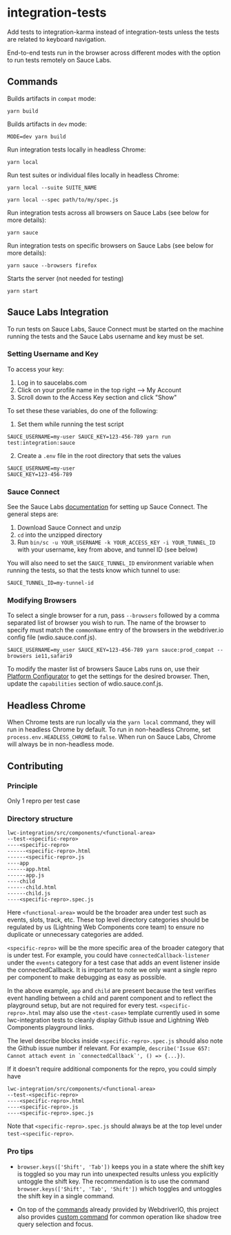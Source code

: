 # integration-tests

Add tests to integration-karma instead of integration-tests unless the tests are related to
keyboard navigation.

End-to-end tests run in the browser across different modes with the option to run tests remotely on Sauce Labs.

## Commands

Builds artifacts in `compat` mode:

```
yarn build
```

Builds artifacts in `dev` mode:

```
MODE=dev yarn build
```

Run integration tests locally in headless Chrome:

```
yarn local
```

Run test suites or individual files locally in headless Chrome:

```
yarn local --suite SUITE_NAME
```

```
yarn local --spec path/to/my/spec.js
```

Run integration tests across all browsers on Sauce Labs (see below for more details):

```
yarn sauce
```

Run integration tests on specific browsers on Sauce Labs (see below for more details):

```
yarn sauce --browsers firefox
```

Starts the server (not needed for testing)

```
yarn start
```

## Sauce Labs Integration

To run tests on Sauce Labs, Sauce Connect must be started on the machine running the tests and the Sauce Labs username and key must be set.

### Setting Username and Key

To access your key:

1. Log in to saucelabs.com
2. Click on your profile name in the top right --> My Account
3. Scroll down to the Access Key section and click "Show"

To set these these variables, do one of the following:

1. Set them while running the test script

```
SAUCE_USERNAME=my-user SAUCE_KEY=123-456-789 yarn run test:integration:sauce
```

2. Create a `.env` file in the root directory that sets the values

```
SAUCE_USERNAME=my-user
SAUCE_KEY=123-456-789
```

### Sauce Connect

See the Sauce Labs [documentation](https://wiki.saucelabs.com/display/DOCS/Setting+Up+Sauce+Connect+Proxy) for setting up Sauce Connect. The general steps are:

1. Download Sauce Connect and unzip
2. `cd` into the unzipped directory
3. Run `bin/sc -u YOUR_USERNAME -k YOUR_ACCESS_KEY -i YOUR_TUNNEL_ID` with your username, key from above, and tunnel ID (see below)

You will also need to set the `SAUCE_TUNNEL_ID` environment variable when running the tests, so that the tests know which tunnel to use:

```
SAUCE_TUNNEL_ID=my-tunnel-id
```

### Modifying Browsers

To select a single browser for a run, pass `--browsers` followed by a comma separated list of browser you wish to run. The name of the browser to specify must match the `commonName` entry of the browsers in the webdriver.io config file (wdio.sauce.conf.js).

```
SAUCE_USERNAME=my_user SAUCE_KEY=123-456-789 yarn sauce:prod_compat --browsers ie11,safari9
```

To modify the master list of browsers Sauce Labs runs on, use their [Platform Configurator](https://wiki.saucelabs.com/display/DOCS/Platform+Configurator#/) to get the settings for the desired browser. Then, update the `capabilities` section of wdio.sauce.conf.js.

## Headless Chrome

When Chrome tests are run locally via the `yarn local` command, they will run in headless Chrome by default. To run in non-headless Chrome, set `process.env.HEADLESS_CHROME` to `false`. When run on Sauce Labs, Chrome will always be in non-headless mode.

## Contributing

### Principle

Only 1 repro per test case

### Directory structure

```
lwc-integration/src/components/<functional-area>
--test-<specific-repro>
----<specific-repro>
------<specific-repro>.html
------<specific-repro>.js
----app
------app.html
------app.js
----child
------child.html
------child.js
----<specific-repro>.spec.js
```

Here `<functional-area>` would be the broader area under test such as events, slots, track, etc. These top level directory categories should be regulated by us (Lightning Web Components core team) to ensure no duplicate or unnecessary categories are added.

`<specific-repro>` will be the more specific area of the broader category that is under test. For example, you could have `connectedCallback-listener` under the `events` category for a test case that adds an event listener inside the connectedCallback. It is important to note we only want a single repro per component to make debugging as easy as possible.

In the above example, `app` and `child` are present because the test verifies event handling between a child and parent component and to reflect the playground setup, but are not required for every test. `<specific-repro>.html` may also use the `<test-case>` template currently used in some lwc-integration tests to cleanly display Github issue and Lightning Web Components playground links.

The level describe blocks inside `<specific-repro>.spec.js` should also note the Github issue number if relevant. For example, `` describe('Issue 657: Cannot attach event in `connectedCallback`', () => {...}) ``.

If it doesn't require additional components for the repro, you could simply have

```
lwc-integration/src/components/<functional-area>
--test-<specific-repro>
----<specific-repro>.html
----<specific-repro>.js
----<specific-repro>.spec.js
```

Note that `<specific-repro>.spec.js` should always be at the top level under `test-<specific-repro>`.

### Pro tips

-   `browser.keys(['Shift', 'Tab'])` keeps you in a state where the shift key is toggled so you may run into unexpected results unless you explicitly untoggle the shift key. The recommendation is to use the command `browser.keys(['Shift', 'Tab', 'Shift'])` which toggles and untoggles the shift key in a single command.

-   On top of the [commands](https://webdriver.io/docs/api.html) already provided by WebdriverIO, this project also provides [custom command](scripts/commands) for common operation like shadow tree query selection and focus.

